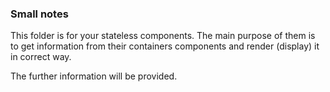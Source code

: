 ### Small notes

This folder is for your stateless components. The main purpose of them is to get information from their containers components and render (display) it in correct way.

The further information will be provided.